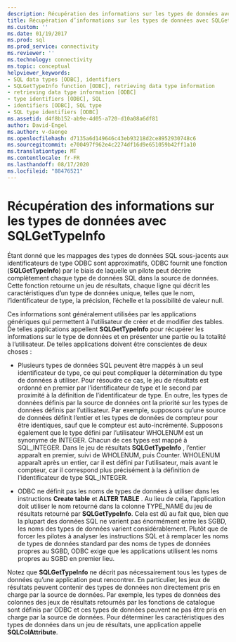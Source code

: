```yaml
---
description: Récupération des informations sur les types de données avec SQLGetTypeInfo
title: Récupération d’informations sur les types de données avec SQLGetTypeInfo | Microsoft Docs
ms.custom: ''
ms.date: 01/19/2017
ms.prod: sql
ms.prod_service: connectivity
ms.reviewer: ''
ms.technology: connectivity
ms.topic: conceptual
helpviewer_keywords:
- SQL data types [ODBC], identifiers
- SQLGetTypeInfo function [ODBC], retrieving data type information
- retrieving data type information [ODBC]
- type identifiers [ODBC], SQL
- identifiers [ODBC], SQL type
- SQL type identifiers [ODBC]
ms.assetid: d4f8b152-ab9e-4d05-a720-d10a08a6df81
author: David-Engel
ms.author: v-daenge
ms.openlocfilehash: d7135a6d149646c43eb93218d2ce8952930748c6
ms.sourcegitcommit: e700497f962e4c2274df16d9e651059b42ff1a10
ms.translationtype: MT
ms.contentlocale: fr-FR
ms.lasthandoff: 08/17/2020
ms.locfileid: "88476521"
---
```

# <a name="retrieving-data-type-information-with-sqlgettypeinfo"></a>Récupération des informations sur les types de données avec SQLGetTypeInfo
Étant donné que les mappages des types de données SQL sous-jacents aux identificateurs de type ODBC sont approximatifs, ODBC fournit une fonction (**SQLGetTypeInfo**) par le biais de laquelle un pilote peut décrire complètement chaque type de données SQL dans la source de données. Cette fonction retourne un jeu de résultats, chaque ligne qui décrit les caractéristiques d’un type de données unique, telles que le nom, l’identificateur de type, la précision, l’échelle et la possibilité de valeur null.  
  
 Ces informations sont généralement utilisées par les applications génériques qui permettent à l’utilisateur de créer et de modifier des tables. De telles applications appellent **SQLGetTypeInfo** pour récupérer les informations sur le type de données et en présenter une partie ou la totalité à l’utilisateur. De telles applications doivent être conscientes de deux choses :  
  
-   Plusieurs types de données SQL peuvent être mappés à un seul identificateur de type, ce qui peut compliquer la détermination du type de données à utiliser. Pour résoudre ce cas, le jeu de résultats est ordonné en premier par l’identificateur de type et le second par proximité à la définition de l’identificateur de type. En outre, les types de données définis par la source de données ont la priorité sur les types de données définis par l’utilisateur. Par exemple, supposons qu’une source de données définit l’entier et les types de données de compteur pour être identiques, sauf que le compteur est auto-incrémenté. Supposons également que le type défini par l’utilisateur WHOLENUM est un synonyme de INTEGER. Chacun de ces types est mappé à SQL_INTEGER. Dans le jeu de résultats **SQLGetTypeInfo** , l’entier apparaît en premier, suivi de WHOLENUM, puis Counter. WHOLENUM apparaît après un entier, car il est défini par l’utilisateur, mais avant le compteur, car il correspond plus précisément à la définition de l’identificateur de type SQL_INTEGER.  
  
-   ODBC ne définit pas les noms de types de données à utiliser dans les instructions **Create table** et **ALTER TABLE** . Au lieu de cela, l’application doit utiliser le nom retourné dans la colonne TYPE_NAME du jeu de résultats retourné par **SQLGetTypeInfo**. Cela est dû au fait que, bien que la plupart des données SQL ne varient pas énormément entre les SGBD, les noms des types de données varient considérablement. Plutôt que de forcer les pilotes à analyser les instructions SQL et à remplacer les noms de types de données standard par des noms de types de données propres au SGBD, ODBC exige que les applications utilisent les noms propres au SGBD en premier lieu.  
  
 Notez que **SQLGetTypeInfo** ne décrit pas nécessairement tous les types de données qu’une application peut rencontrer. En particulier, les jeux de résultats peuvent contenir des types de données non directement pris en charge par la source de données. Par exemple, les types de données des colonnes des jeux de résultats retournés par les fonctions de catalogue sont définis par ODBC et ces types de données peuvent ne pas être pris en charge par la source de données. Pour déterminer les caractéristiques des types de données dans un jeu de résultats, une application appelle **SQLColAttribute**.
